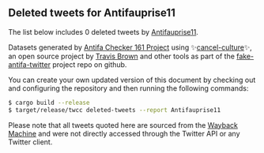 ## Deleted tweets for Antifauprise11

The list below includes 0 deleted tweets by
[Antifauprise11](https://twitter.com/Antifauprise11).



Datasets generated by [Antifa Checker 161 Project](https://twitter.com/antifacheck161) using ✨[cancel-culture](https://github.com/travisbrown/cancel-culture)✨, an open source project by 
[Travis Brown](https://twitter.com/travisbrown) and other tools as part of the 
[fake-antifa-twitter](https://github.com/antifacheck161/fake-antifa-twitter) project repo on github.

You can create your own updated version of this document by checking out and configuring the
repository and then running the following commands:

```bash
$ cargo build --release
$ target/release/twcc deleted-tweets --report Antifauprise11
```

Please note that all tweets quoted here are sourced from the
[Wayback Machine](https://web.archive.org) and were not directly accessed through the Twitter API or
any Twitter client.

